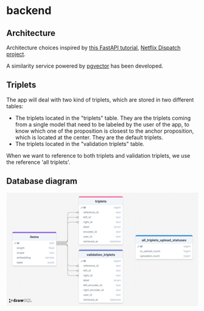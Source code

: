 # backend

## Architecture

Architecture choices inspired by [this FastAPI tutorial](<https://fastapi.tiangolo.com/tutorial/sql-databases/>), [Netflix Dispatch project](https://github.com/Netflix/dispatch).

A similarity service powered by [pgvector](https://github.com/pgvector/pgvector) has been developed.

## Triplets

The app will deal with two kind of triplets, which are stored in two different tables:

- The triplets located in the "triplets" table. They are the triplets coming from a single model that need to be labeled by the user of the app, to know which one of the proposition is closest to the anchor proposition, which is located at the center. They are the default triplets.
- The triplets located in the "validation triplets" table.

When we want to reference to both triplets and validation triplets, we use the reference 'all triplets'.

## Database diagram

![db_diagram](./references/assets/drawSQL-image-export-2024-07-14.png)

